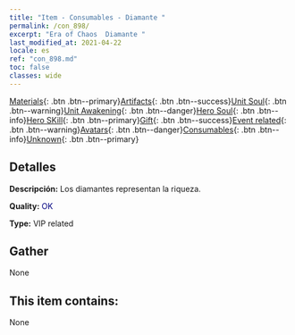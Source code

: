 ```yaml
---
title: "Item - Consumables - Diamante "
permalink: /con_898/
excerpt: "Era of Chaos  Diamante "
last_modified_at: 2021-04-22
locale: es
ref: "con_898.md"
toc: false
classes: wide
---
```

 [Materials](/ItemsES/){: .btn .btn--primary}[Artifacts](/ItemsES/Artifacts/){: .btn .btn--success}[Unit Soul](/ItemsES/UnitSoul/){: .btn .btn--warning}[Unit Awakening](/ItemsES/UnitAwakening/){: .btn .btn--danger}[Hero Soul](/ItemsES/HeroSoul/){: .btn .btn--info}[Hero SKill](/ItemsES/HeroSkill/){: .btn .btn--primary}[Gift](/ItemsES/Gift/){: .btn .btn--success}[Event related](/ItemsES/Events/){: .btn .btn--warning}[Avatars](/ItemsES/Avatars/){: .btn .btn--danger}[Consumables](/ItemsES/Consumables/){: .btn .btn--info}[Unknown](/ItemsES/Unknown/){: .btn .btn--primary}

## Detalles
 **Descripción:** Los diamantes representan la riqueza.

 **Quality:** <span style="color: #000080">OK</span>

 **Type:** VIP related

## Gather

  None

## This item contains:

  None

